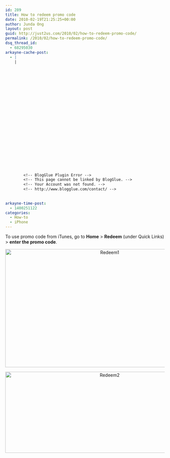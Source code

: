 ```yaml
---
id: 289
title: How to redeem promo code
date: 2010-02-19T21:25:25+00:00
author: Junda Ong
layout: post
guid: http://just2us.com/2010/02/how-to-redeem-promo-code/
permalink: /2010/02/how-to-redeem-promo-code/
dsq_thread_id:
  - 68295030
arkayne-cache-post:
  - |
    |
        
        
        
        
        
        
        
        
        
        
        
        
        
        
        
        
        
        
        
        
        
        
        
        <!-- BlogGlue Plugin Error -->
        <!-- This page cannot be linked by BlogGlue. -->
        <!-- Your Account was not found. -->
        <!-- http://www.blogglue.com/contact/ -->
        
        
arkayne-time-post:
  - 1400251122
categories:
  - How-to
  - iPhone
---
```

To use promo code from iTunes, go to **Home** > **Redeem** (under Quick Links) > **enter the promo code**.

<p align="center">
  <a href="http://just2us.com/wp-content/uploads/2010/02/Redeem1.jpg" onclick="__gaTracker('send', 'event', 'outbound-article', 'http://just2us.com/wp-content/uploads/2010/02/Redeem1.jpg', '');"><img title="Redeem1" style="border-right: 0px; border-top: 0px; display: inline; border-left: 0px; border-bottom: 0px" height="373" alt="Redeem1" src="http://just2us.com/wp-content/uploads/2010/02/Redeem1_thumb.jpg" width="644" border="0" /></a>
</p>

<p align="center">
  <a href="http://just2us.com/wp-content/uploads/2010/02/Redeem2.png" onclick="__gaTracker('send', 'event', 'outbound-article', 'http://just2us.com/wp-content/uploads/2010/02/Redeem2.png', '');"><img title="Redeem2" style="border-right: 0px; border-top: 0px; display: inline; border-left: 0px; border-bottom: 0px" height="256" alt="Redeem2" src="http://just2us.com/wp-content/uploads/2010/02/Redeem2_thumb.png" width="644" border="0" /></a>
</p>

<div style="font-size:0px;height:0px;line-height:0px;margin:0;padding:0;clear:both">
</div>